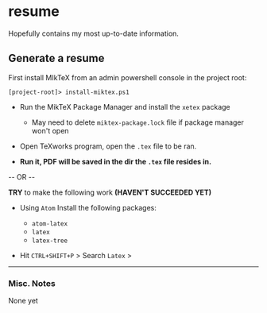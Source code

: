 # resume
Hopefully contains my most up-to-date information.


## Generate a resume

First install MIkTeX from an admin powershell console in the project root:
```
[project-root]> install-miktex.ps1
```

- Run the MikTeX Package Manager and install the `xetex` package
  - May need to delete `miktex-package.lock` file if package manager won't open


- Open TeXworks program, open the `.tex` file to be ran.

- **Run it, PDF will be saved in the dir the `.tex` file resides in.**

-- OR --

**TRY** to make the following work **(HAVEN'T SUCCEEDED YET)**

- Using `Atom` Install the following packages:
  - `atom-latex`
  - `latex`
  - `latex-tree`


- Hit `CTRL+SHIFT+P` > Search `Latex` >

---
### Misc. Notes
None yet
